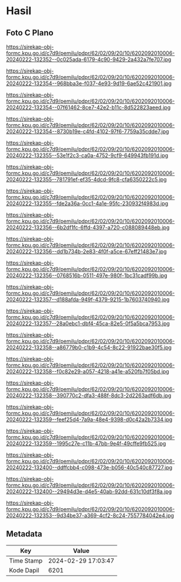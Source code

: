 # Hasil

## Foto C Plano

https://sirekap-obj-formc.kpu.go.id/c7d9/pemilu/pdpr/62/02/09/20/10/6202092010006-20240222-132352--0c025ada-6179-4c90-9429-2a432a7fe707.jpg

https://sirekap-obj-formc.kpu.go.id/c7d9/pemilu/pdpr/62/02/09/20/10/6202092010006-20240222-132354--968bba3e-f037-4e93-9d19-6ae52c421901.jpg

https://sirekap-obj-formc.kpu.go.id/c7d9/pemilu/pdpr/62/02/09/20/10/6202092010006-20240222-132354--07f61462-8ce7-42e2-b11c-8d522823aeed.jpg

https://sirekap-obj-formc.kpu.go.id/c7d9/pemilu/pdpr/62/02/09/20/10/6202092010006-20240222-132354--8730b19e-c4fd-4102-97f6-7759a35cdde7.jpg

https://sirekap-obj-formc.kpu.go.id/c7d9/pemilu/pdpr/62/02/09/20/10/6202092010006-20240222-132355--53e1f2c3-ca0a-4752-9cf9-649943fb191d.jpg

https://sirekap-obj-formc.kpu.go.id/c7d9/pemilu/pdpr/62/02/09/20/10/6202092010006-20240222-132355--781791ef-ef35-4dcd-9fc8-cfa6350222c5.jpg

https://sirekap-obj-formc.kpu.go.id/c7d9/pemilu/pdpr/62/02/09/20/10/6202092010006-20240222-132355--fde2a36a-0cc1-4a1e-95fc-230932f4983d.jpg

https://sirekap-obj-formc.kpu.go.id/c7d9/pemilu/pdpr/62/02/09/20/10/6202092010006-20240222-132356--6b2df1fc-6ffd-4397-a720-c088089448eb.jpg

https://sirekap-obj-formc.kpu.go.id/c7d9/pemilu/pdpr/62/02/09/20/10/6202092010006-20240222-132356--dd1b734b-2e83-4f0f-a5ce-67eff21483e7.jpg

https://sirekap-obj-formc.kpu.go.id/c7d9/pemilu/pdpr/62/02/09/20/10/6202092010006-20240222-132356--0768516b-0511-497e-980f-1bc31cadf99b.jpg

https://sirekap-obj-formc.kpu.go.id/c7d9/pemilu/pdpr/62/02/09/20/10/6202092010006-20240222-132357--d188afda-949f-4379-9215-1b7603740940.jpg

https://sirekap-obj-formc.kpu.go.id/c7d9/pemilu/pdpr/62/02/09/20/10/6202092010006-20240222-132357--28a0ebc1-dbf4-45ca-82e5-0f5a5bca7953.jpg

https://sirekap-obj-formc.kpu.go.id/c7d9/pemilu/pdpr/62/02/09/20/10/6202092010006-20240222-132358--a86779b0-c1b9-4c54-8c22-91922bae30f5.jpg

https://sirekap-obj-formc.kpu.go.id/c7d9/pemilu/pdpr/62/02/09/20/10/6202092010006-20240222-132358--f0c82e29-a057-4218-a41e-a520fb7f05bd.jpg

https://sirekap-obj-formc.kpu.go.id/c7d9/pemilu/pdpr/62/02/09/20/10/6202092010006-20240222-132358--390770c2-dfa3-488f-8dc3-2d2263adf6db.jpg

https://sirekap-obj-formc.kpu.go.id/c7d9/pemilu/pdpr/62/02/09/20/10/6202092010006-20240222-132359--feef25d4-7a9a-48e4-9398-d0c42a2b7334.jpg

https://sirekap-obj-formc.kpu.go.id/c7d9/pemilu/pdpr/62/02/09/20/10/6202092010006-20240222-132359--1995c27e-c11b-47bb-9e4f-49cffe9fb525.jpg

https://sirekap-obj-formc.kpu.go.id/c7d9/pemilu/pdpr/62/02/09/20/10/6202092010006-20240222-132400--ddffcbb4-c098-473e-b056-40c540c87727.jpg

https://sirekap-obj-formc.kpu.go.id/c7d9/pemilu/pdpr/62/02/09/20/10/6202092010006-20240222-132400--29494d3e-d4e5-40ab-92dd-631c10df3f8a.jpg

https://sirekap-obj-formc.kpu.go.id/c7d9/pemilu/pdpr/62/02/09/20/10/6202092010006-20240222-132353--9d34be37-a369-4cf2-8c24-7557784042e4.jpg


## Metadata

| Key        | Value               |
| ---------- | ------------------- |
| Time Stamp | 2024-02-29 17:03:47 |
| Kode Dapil | 6201                |



